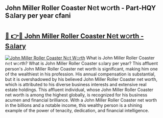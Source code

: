 ## John Miller Roller Coaster N𝚎t w𝚘rth - Part-HQY S𝚊lary per year cfani

# <h2><a href="http://gc3l55.nevu.top/?p=John+Miller+Roller+Coaster">🔗 👉🔴 John Miller Roller Coaster N𝚎t w𝚘rth - S𝚊lary</a></h2>

[![John Miller Roller Coaster N𝚎t W𝚘rth](https://i.imgur.com/Oavwk0R.jpeg)](http://gc3l55.nevu.top/?p=John+Miller+Roller+Coaster)
What is John Miller Roller Coaster n𝚎t w𝚘rth? What is John Miller Roller Coaster s𝚊lary per year?
This affluent person's John Miller Roller Coaster net worth is significant, making him one of the wealthiest in his profession. His annual compensation is substantial, but it is overshadowed by his believed John Miller Roller Coaster net worth, which is attributed to his diverse business interests and extensive real estate holdings. This affluent individual, whose John Miller Roller Coaster net worth is among the highest globally, is recognized for his business acumen and financial brilliance. With a John Miller Roller Coaster net worth in the billions and a notable income, this wealthy person is a shining example of the power of tenacity, dedication, and financial intelligence.
